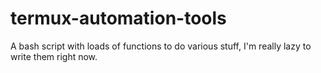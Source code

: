 # termux-automation-tools
A bash script with loads of functions to do various stuff, I'm really lazy to write them right now.
